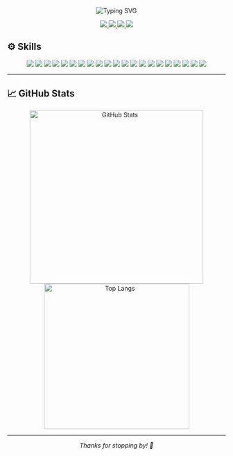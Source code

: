 <!-- Vibrant animated banner -->
<p align="center">
  <img src="https://readme-typing-svg.demolab.com?font=Fira+Code&size=30&duration=3000&color=32CD32&center=true&vCenter=true&lines=Python+Web+Developer" alt="Typing SVG" />
</p>

<!-- Colorful contact badges -->
<p align="center">
  <a href="mailto:denys.shtoma@knu.ua">
    <img src="https://img.shields.io/badge/Email-denys.shtoma%40knu.ua-red?style=for-the-badge&logo=gmail" />
  </a>
  <a href="https://t.me/Shtomuch">
    <img src="https://img.shields.io/badge/Telegram-@Shtomuch-blue?style=for-the-badge&logo=telegram" />
  </a>
  <a href="https://github.com/Shtomuch">
    <img src="https://img.shields.io/github/followers/Shtomuch?label=Follow&logo=github&style=for-the-badge&color=orange" />
  </a>
  <a href="https://www.linkedin.com/in/денис-штома-0bbb96308/">
    <img src="https://img.shields.io/badge/LinkedIn-Denys%20Shtoma-blue?style=for-the-badge&logo=linkedin" />
  </a>
</p>


## ⚙️ Skills
<div align="center">
  
  <!-- Row 1 -->
  <img src="https://img.shields.io/badge/Python-FFD43B?style=for-the-badge&logo=python&logoColor=blue" />
  <img src="https://img.shields.io/badge/Django-092E20?style=for-the-badge&logo=django&logoColor=white" />
  <img src="https://img.shields.io/badge/FastAPI-009688?style=for-the-badge&logo=fastapi&logoColor=white" />
  <img src="https://img.shields.io/badge/Docker-2496ED?style=for-the-badge&logo=docker&logoColor=white" />
  <img src="https://img.shields.io/badge/GNU%20Bash-4EAA25?style=for-the-badge&logo=gnu-bash&logoColor=white" />
  <img src="https://img.shields.io/badge/Git-F05032?style=for-the-badge&logo=git&logoColor=white" />
  <img src="https://img.shields.io/badge/VS%20Code-007ACC?style=for-the-badge&logo=visualstudiocode&logoColor=white" />
  <img src="https://img.shields.io/badge/Xcode-147EFB?style=for-the-badge&logo=xcode&logoColor=white" />

  <!-- Row 2 -->
  <img src="https://img.shields.io/badge/Sublime%20Text-FF9800?style=for-the-badge&logo=sublimetext&logoColor=white" />
  <img src="https://img.shields.io/badge/HTML5-E34F26?style=for-the-badge&logo=html5&logoColor=white" />
  <img src="https://img.shields.io/badge/Sass-CC6699?style=for-the-badge&logo=sass&logoColor=white" />
  <img src="https://img.shields.io/badge/CSS3-1572B6?style=for-the-badge&logo=css3&logoColor=white" />
  <img src="https://img.shields.io/badge/PostgreSQL-336791?style=for-the-badge&logo=postgresql&logoColor=white" />
  <img src="https://img.shields.io/badge/MySQL-4479A1?style=for-the-badge&logo=mysql&logoColor=white" />
  <img src="https://img.shields.io/badge/MongoDB-47A248?style=for-the-badge&logo=mongodb&logoColor=white" />

  <!-- Row 3 -->
  <img src="https://img.shields.io/badge/Oracle-F80000?style=for-the-badge&logo=oracle&logoColor=white" />
  <img src="https://img.shields.io/badge/Figma-F24E1E?style=for-the-badge&logo=figma&logoColor=white" />
  <img src="https://img.shields.io/badge/Google%20Cloud-4285F4?style=for-the-badge&logo=googlecloud&logoColor=white" />
  <img src="https://img.shields.io/badge/AWS-232F3E?style=for-the-badge&logo=amazonaws&logoColor=white" />
  <img src="https://img.shields.io/badge/MacOS-000000?style=for-the-badge&logo=apple&logoColor=white" />
  <img src="https://img.shields.io/badge/Linux-FCC624?style=for-the-badge&logo=linux&logoColor=black" />

</div>

---

## 📈 GitHub Stats
<p align="center">
  <img 
       src="https://github-readme-stats.vercel.app/api?username=Shtomuch&show_icons=true&count_private=true&theme=tokyonight&hide_border=true" 
       width="400" 
       alt="GitHub Stats" 
   />
  <img 
       src="https://github-readme-stats.vercel.app/api/top-langs/?username=Shtomuch&layout=compact&theme=tokyonight&hide_border=true&hide=javascript,html" 
       width="335" 
       alt="Top Langs" 
   />
</p>

---
<p align="center"><em>Thanks for stopping by! 🚀</em></p>
